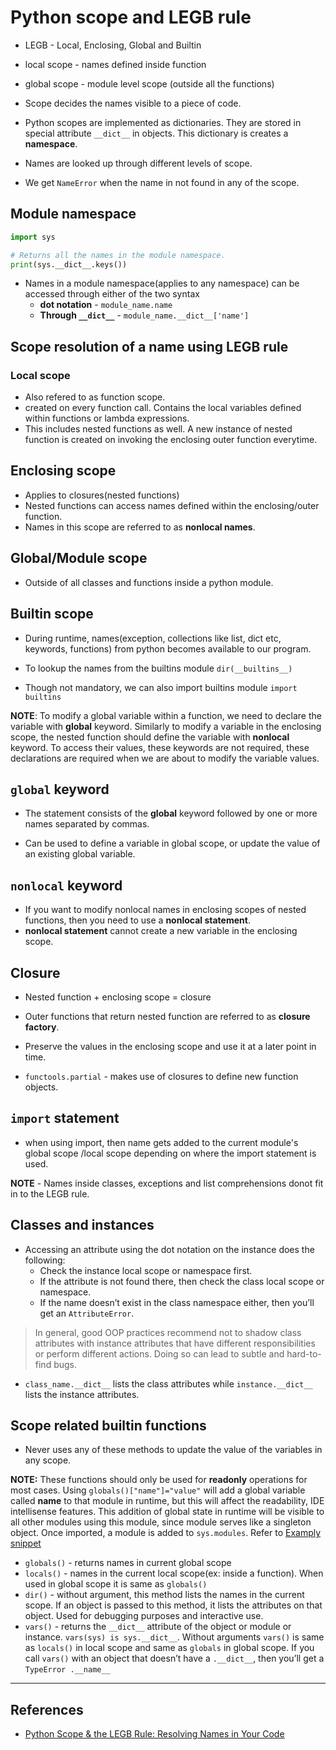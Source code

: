 # Python scope and LEGB rule

* LEGB - Local, Enclosing, Global and Builtin

* local scope - names defined inside function
* global scope - module level scope (outside all the functions)

* Scope decides the names visible to a piece of code.

* Python scopes are implemented as dictionaries. They are stored in special attribute `__dict__` in objects. This dictionary is creates a **namespace**.

* Names are looked up through different levels of scope.

* We get `NameError` when the name in not found in any of the scope.

## Module namespace

```Python
import sys

# Returns all the names in the module namespace.
print(sys.__dict__.keys())
```

* Names in a module namespace(applies to any namespace) can be accessed through either of the two syntax
  * **dot notation** - `module_name.name`
  * **Through `__dict__`** - `module_name.__dict__['name']`

## Scope resolution of a name using LEGB rule

### Local scope

* Also refered to as function scope.
* created on every function call. Contains the local variables defined within functions or lambda expressions.
* This includes nested functions as well. A new instance of nested function is created on invoking the enclosing outer function everytime.

## Enclosing scope

* Applies to closures(nested functions)
* Nested functions can access names defined within the enclosing/outer function.
* Names in this scope are referred to as **nonlocal names**.

## Global/Module scope

* Outside of all classes and functions inside a python module.

## Builtin scope

* During runtime, names(exception, collections like list, dict etc, keywords, functions) from python becomes available to our program.

* To lookup the names from the builtins module `dir(__builtins__)`

* Though not mandatory, we can also import builtins module `import builtins`

**NOTE**: To modify a global variable within a function, we need to declare the variable with **global** keyword. Similarly to modify a variable in the enclosing scope, the nested function should define the variable with **nonlocal** keyword. To access their values, these keywords are not required, these declarations are required when we are about to modify the variable values.

## `global` keyword

* The statement consists of the **global** keyword followed by one or more names separated by commas.

* Can be used to define a variable in global scope, or update the value of an existing global variable.

## `nonlocal` keyword

* If you want to modify nonlocal names in enclosing scopes of nested functions, then you need to use a **nonlocal statement**.
* **nonlocal statement** cannot create a new variable in the enclosing scope.

## Closure

* Nested function + enclosing scope = closure
* Outer functions that return nested function are referred to as **closure factory**.
* Preserve the values in the enclosing scope and use it at a later point in time.

* `functools.partial` - makes use of closures to define new function objects.

## `import` statement

* when using import, then name gets added to the current module's global scope /local scope depending on where the import statement is used.

**NOTE** - Names inside classes, exceptions and list comprehensions donot fit in to the LEGB rule.

## Classes and instances

* Accessing an attribute using the dot notation on the instance does the following:
  * Check the instance local scope or namespace first.
  * If the attribute is not found there, then check the class local scope or namespace.
  * If the name doesn’t exist in the class namespace either, then you’ll get an `AttributeError`.

> In general, good OOP practices recommend not to shadow class attributes with instance attributes that have different responsibilities or perform different actions. Doing so can lead to subtle and hard-to-find bugs.

* `class_name.__dict__` lists the class attributes while `instance.__dict__` lists the instance attributes.

## Scope related builtin functions

* Never uses any of these methods to update the value of the variables in any scope.

**NOTE:** These functions should only be used for **readonly** operations for most cases. Using `globals()["name"]="value"` will add a global variable called **name** to that module in runtime, but this will affect the readability, IDE intellisense features. This addition of global state in runtime will be visible to all other modules using this module, since module serves like a singleton object. Once imported, a module is added to `sys.modules`. Refer to [Examply snippet](../tryouts/globals_locals_test.py)

* `globals()` - returns names in current global scope
* `locals()` - names in the current local scope(ex: inside a function). When used in global scope it is same as `globals()`
* `dir()` - without argument, this method lists the names in the current scope. If an object is passed to this method, it lists the attributes on that object. Used for debugging purposes and interactive use.
* `vars()` - returns the `__dict__` attribute of the object or module or instance. `vars(sys) is sys.__dict__`. Without arguments `vars()` is same as `locals()` in local scope and same as `globals` in global scope. If you call `vars()` with an object that doesn’t have a `.__dict__`, then you’ll get a `TypeError .__name__`

---

## References

* [Python Scope & the LEGB Rule: Resolving Names in Your Code](https://realpython.com/python-scope-legb-rule/)
